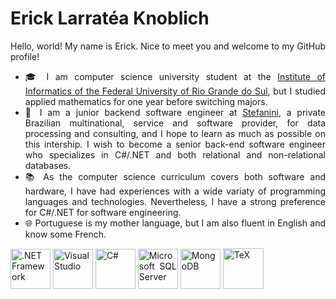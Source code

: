 # Erick Larratéa Knoblich

<div align = "justify">
  <p>
    Hello, world! My name is Erick. Nice to meet you and welcome to my GitHub profile!
  </p>
  <ul>
    <li>
      🎓 I am computer science university student at the
      <a href = "https://www.inf.ufrgs.br/site/en/" target = "_blank">Institute of Informatics of the Federal University of Rio Grande do Sul</a>,
      but I studied applied mathematics for one year before switching majors.
    </li>
    <li>
      💼 I am a junior backend software engineer at
      <a href = "https://stefanini.com/en">Stefanini</a>,
      a private Brazilian multinational, service and software provider, for data processing and consulting, and I hope to learn as much as possible on this intership.
      I wish to become a senior back-end software engineer who specializes in C#/.NET and both relational and non-relational databases.
    </li>
    <li>
      📚 As the computer science curriculum covers both software and hardware, I have had experiences with a wide variaty of programming languages and technologies.
      Nevertheless, I have a strong preference for C#/.NET for software engineering.
    </li>
    <li>
      🌐 Portuguese is my mother language, but I am also fluent in English and know some French.
    </li>
  </ul>
  <div>
    <img title = ".NET Framework" height = "64" width = "64" src = "https://github.com/elknoblich/elknoblich/assets/133152739/00da1928-36cf-42c0-a713-da22e26d47fc"/>
    <img title = "Visual Studio" height = "64" width = "64" src = "https://github.com/elknoblich/elknoblich/assets/133152739/4c379157-e349-4bcf-834d-b9fd79f9476e"/>
    <img title = "C#" height = "64" width = "64" src = "https://github.com/elknoblich/elknoblich/assets/133152739/7cf7fb39-632d-46bb-90e5-fb1a847817d9"/>
    <img title = "Microsoft SQL Server" height = "64" width = "64" src = "https://github.com/elknoblich/elknoblich/assets/133152739/fecea191-8f13-4a8d-9684-8f7a84a7d18e"/>
    <img title = "MongoDB" height = "64" width = "64" src = "https://github.com/elknoblich/elknoblich/assets/133152739/34b05690-9d4c-4380-8024-4574b12dd656"/>
    <img title = "TeX" height = "65" width = "65" src = "https://github.com/elknoblich/elknoblich/assets/133152739/db95585d-d2bb-4287-8164-1c3fb277ee9a"/>
  </div>
</div> 

<!--

![Visual Studio](https://github.com/elknoblich/elknoblich/assets/133152739/4c379157-e349-4bcf-834d-b9fd79f9476e)
<img title = "Visual Studio" height = "64" width = "64" src = "https://github.com/elknoblich/elknoblich/assets/133152739/4c379157-e349-4bcf-834d-b9fd79f9476e"/>

![C#](https://github.com/elknoblich/elknoblich/assets/133152739/7cf7fb39-632d-46bb-90e5-fb1a847817d9)
<img title = "C#" height = "64" width = "64" src = "https://github.com/elknoblich/elknoblich/assets/133152739/7cf7fb39-632d-46bb-90e5-fb1a847817d9"/>

![F#](https://github.com/elknoblich/elknoblich/assets/133152739/5cb4607a-f663-4578-8bb7-43f5c44ccd12)
<img title = "F#" height = "64" width = "64" src = "https://github.com/elknoblich/elknoblich/assets/133152739/5cb4607a-f663-4578-8bb7-43f5c44ccd12"/>

![.NET Framework](https://github.com/elknoblich/elknoblich/assets/133152739/00da1928-36cf-42c0-a713-da22e26d47fc)
<img title = ".NET Framework" height = "64" width = "64" src = "https://github.com/elknoblich/elknoblich/assets/133152739/00da1928-36cf-42c0-a713-da22e26d47fc"/>

![Microsoft SQL Server](https://github.com/elknoblich/elknoblich/assets/133152739/fecea191-8f13-4a8d-9684-8f7a84a7d18e)
<img title = "Microsoft SQL Server" height = "64" width = "64" src = "https://github.com/elknoblich/elknoblich/assets/133152739/fecea191-8f13-4a8d-9684-8f7a84a7d18e"/>

![MongoDB](https://github.com/elknoblich/elknoblich/assets/133152739/34b05690-9d4c-4380-8024-4574b12dd656)
<img title = "MongoDB" height = "64" width = "64" src = "https://github.com/elknoblich/elknoblich/assets/133152739/34b05690-9d4c-4380-8024-4574b12dd656"/>

![TeX](https://github.com/elknoblich/elknoblich/assets/133152739/db95585d-d2bb-4287-8164-1c3fb277ee9a)
<img title = "TeX" height = "64" width = "64" src = "https://github.com/elknoblich/elknoblich/assets/133152739/db95585d-d2bb-4287-8164-1c3fb277ee9a"/>

-->
